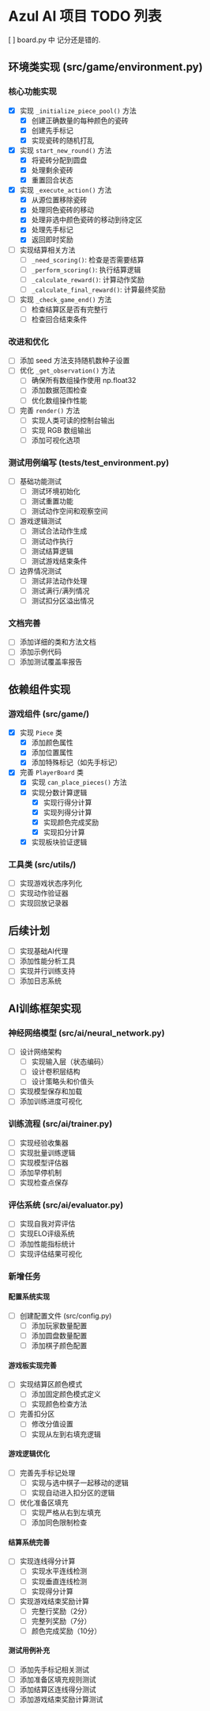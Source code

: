 # Azul AI 项目 TODO 列表

[ ] board.py 中 记分还是错的.

## 环境类实现 (src/game/environment.py)

### 核心功能实现
- [x] 实现 `_initialize_piece_pool()` 方法
  - [x] 创建正确数量的每种颜色的瓷砖
  - [x] 创建先手标记
  - [x] 实现瓷砖的随机打乱
  
- [x] 实现 `start_new_round()` 方法
  - [x] 将瓷砖分配到圆盘
  - [x] 处理剩余瓷砖
  - [x] 重置回合状态

- [x] 实现 `_execute_action()` 方法
  - [x] 从源位置移除瓷砖
  - [x] 处理同色瓷砖的移动
  - [x] 处理非选中颜色瓷砖的移动到待定区
  - [x] 处理先手标记
  - [x] 返回即时奖励

- [ ] 实现结算相关方法
  - [ ] `_need_scoring()`: 检查是否需要结算
  - [ ] `_perform_scoring()`: 执行结算逻辑
  - [ ] `_calculate_reward()`: 计算动作奖励
  - [ ] `_calculate_final_reward()`: 计算最终奖励

- [ ] 实现 `_check_game_end()` 方法
  - [ ] 检查结算区是否有完整行
  - [ ] 检查回合结束条件

### 改进和优化
- [ ] 添加 seed 方法支持随机数种子设置
- [ ] 优化 `_get_observation()` 方法
  - [ ] 确保所有数组操作使用 np.float32
  - [ ] 添加数据范围检查
  - [ ] 优化数组操作性能

- [ ] 完善 `render()` 方法
  - [ ] 实现人类可读的控制台输出
  - [ ] 实现 RGB 数组输出
  - [ ] 添加可视化选项

### 测试用例编写 (tests/test_environment.py)
- [ ] 基础功能测试
  - [ ] 测试环境初始化
  - [ ] 测试重置功能
  - [ ] 测试动作空间和观察空间

- [ ] 游戏逻辑测试
  - [ ] 测试合法动作生成
  - [ ] 测试动作执行
  - [ ] 测试结算逻辑
  - [ ] 测试游戏结束条件

- [ ] 边界情况测试
  - [ ] 测试非法动作处理
  - [ ] 测试满行/满列情况
  - [ ] 测试扣分区溢出情况

### 文档完善
- [ ] 添加详细的类和方法文档
- [ ] 添加示例代码
- [ ] 添加测试覆盖率报告

## 依赖组件实现

### 游戏组件 (src/game/)
- [x] 实现 `Piece` 类
  - [x] 添加颜色属性
  - [x] 添加位置属性
  - [x] 添加特殊标记（如先手标记）

- [x] 完善 `PlayerBoard` 类
  - [x] 实现 `can_place_pieces()` 方法
  - [x] 实现分数计算逻辑
    - [x] 实现行得分计算
    - [x] 实现列得分计算
    - [x] 实现颜色完成奖励
    - [x] 实现扣分计算
  - [x] 实现板块验证逻辑

### 工具类 (src/utils/)
- [ ] 实现游戏状态序列化
- [ ] 实现动作验证器
- [ ] 实现回放记录器

## 后续计划
- [ ] 实现基础AI代理
- [ ] 添加性能分析工具
- [ ] 实现并行训练支持
- [ ] 添加日志系统

## AI训练框架实现

### 神经网络模型 (src/ai/neural_network.py)
- [ ] 设计网络架构
  - [ ] 实现输入层（状态编码）
  - [ ] 设计卷积层结构
  - [ ] 设计策略头和价值头
- [ ] 实现模型保存和加载
- [ ] 添加训练进度可视化

### 训练流程 (src/ai/trainer.py)
- [ ] 实现经验收集器
- [ ] 实现批量训练逻辑
- [ ] 实现模型评估器
- [ ] 添加早停机制
- [ ] 实现检查点保存

### 评估系统 (src/ai/evaluator.py)
- [ ] 实现自我对弈评估
- [ ] 实现ELO评级系统
- [ ] 添加性能指标统计
- [ ] 实现评估结果可视化

### 新增任务

#### 配置系统实现
- [ ] 创建配置文件 (src/config.py)
  - [ ] 添加玩家数量配置
  - [ ] 添加圆盘数量配置
  - [ ] 添加棋子颜色配置

#### 游戏板实现完善
- [ ] 实现结算区颜色模式
  - [ ] 添加固定颜色模式定义
  - [ ] 实现颜色检查方法
- [ ] 完善扣分区
  - [ ] 修改分值设置
  - [ ] 实现从左到右填充逻辑

#### 游戏逻辑优化
- [ ] 完善先手标记处理
  - [ ] 实现与选中棋子一起移动的逻辑
  - [ ] 实现自动进入扣分区的逻辑
- [ ] 优化准备区填充
  - [ ] 实现严格从右到左填充
  - [ ] 添加同色限制检查

#### 结算系统完善
- [ ] 实现连线得分计算
  - [ ] 实现水平连线检测
  - [ ] 实现垂直连线检测
  - [ ] 实现得分计算
- [ ] 实现游戏结束奖励计算
  - [ ] 完整行奖励（2分）
  - [ ] 完整列奖励（7分）
  - [ ] 颜色完成奖励（10分）

#### 测试用例补充
- [ ] 添加先手标记相关测试
- [ ] 添加准备区填充规则测试
- [ ] 添加结算区连线得分测试
- [ ] 添加游戏结束奖励计算测试 